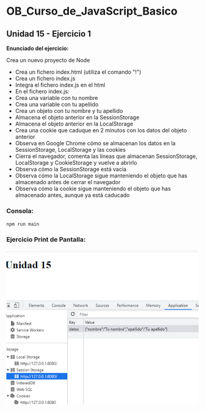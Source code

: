 # OB_Curso_de_JavaScript_Basico
## Unidad 15 - Ejercicio 1

**Enunciado del ejercicio:**

Crea un nuevo proyecto de Node

- Crea un fichero index.html (utiliza el comando "!")
- Crea un fichero index.js
- Integra el fichero index.js en el html
- En el fichero index.js:
- Crea una variable con tu nombre
- Crea una variable con tu apellido
- Crea un objeto con tu nombre y tu apellido
- Almacena el objeto anterior en la SessionStorage
- Almacena el objeto anterior en la LocalStorage
- Crea una cookie que caduque en 2 minutos con los datos del objeto anterior
- Observa en Google Chrome cómo se almacenan los datos en la SessionStorage, LocalStorage y las cookies
- Cierra el navegador, comenta las líneas que almacenan SessionStorage, LocalStorage y CookieStorage y vuelve a abrirlo
- Observa cómo la SessionStorage está vacía
- Observa cómo la LocalStorage sigue manteniendo el objeto que has almacenado antes de cerrar el navegador
- Observa cómo la cookie sigue manteniendo el objeto que has almacenado antes, aunque ya está caducado


### Consola:
```
npm run main
```
### Ejercicio Print de Pantalla:

![Print de pantall ejercicio](img.png)

